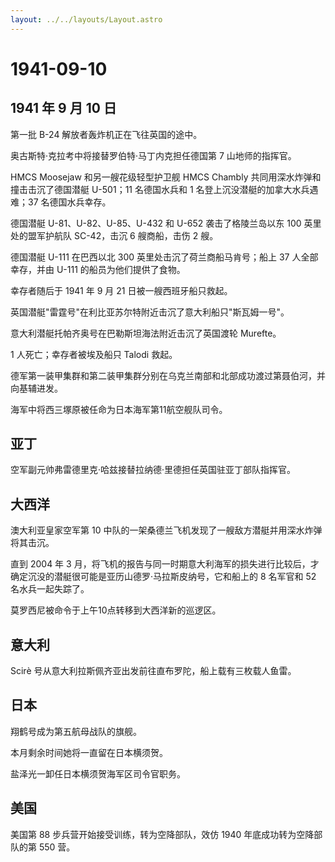 ```yaml
---
layout: ../../layouts/Layout.astro
---
```


# 1941-09-10

## 1941 年 9 月 10 日

第一批 B-24 解放者轰炸机正在飞往英国的途中。

奥古斯特·克拉考中将接替罗伯特·马丁内克担任德国第 7 山地师的指挥官。

HMCS Moosejaw 和另一艘花级轻型护卫舰 HMCS Chambly
共同用深水炸弹和撞击击沉了德国潜艇 U-501；11 名德国水兵和 1
名登上沉没潜艇的加拿大水兵遇难；37 名德国水兵幸存。

德国潜艇 U-81、U-82、U-85、U-432 和 U-652 袭击了格陵兰岛以东 100
英里处的盟军护航队 SC-42，击沉 6 艘商船，击伤 2 艘。

德国潜艇 U-111 在巴西以北 300 英里处击沉了荷兰商船马肯号；船上 37
人全部幸存，并由 U-111 的船员为他们提供了食物。

幸存者随后于 1941 年 9 月 21 日被一艘西班牙船只救起。

英国潜艇"雷霆号"在利比亚苏尔特附近击沉了意大利船只"斯瓦姆一号"。

意大利潜艇托帕齐奥号在巴勒斯坦海法附近击沉了英国渡轮 Murefte。

1 人死亡；幸存者被埃及船只 Talodi 救起。

德军第一装甲集群和第二装甲集群分别在乌克兰南部和北部成功渡过第聂伯河，并向基辅进发。

海军中将西三塚原被任命为日本海军第11航空舰队司令。

## 亚丁

空军副元帅弗雷德里克·哈兹接替拉纳德·里德担任英国驻亚丁部队指挥官。

## 大西洋

澳大利亚皇家空军第 10
中队的一架桑德兰飞机发现了一艘敌方潜艇并用深水炸弹将其击沉。

直到 2004 年 3
月，将飞机的报告与同一时期意大利海军的损失进行比较后，才确定沉没的潜艇很可能是亚历山德罗·马拉斯皮纳号，它和船上的
8 名军官和 52 名水兵一起失踪了。

莫罗西尼被命令于上午10点转移到大西洋新的巡逻区。

## 意大利

Scirè 号从意大利拉斯佩齐亚出发前往直布罗陀，船上载有三枚载人鱼雷。

## 日本

翔鹤号成为第五航母战队的旗舰。

本月剩余时间她将一直留在日本横须贺。

盐泽光一卸任日本横须贺海军区司令官职务。

## 美国

美国第 88 步兵营开始接受训练，转为空降部队，效仿 1940
年底成功转为空降部队的第 550 营。